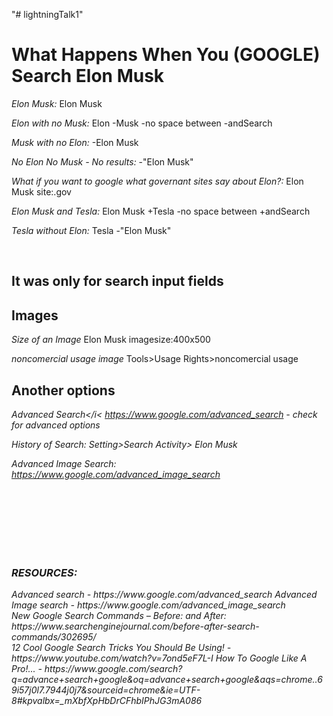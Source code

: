 "# lightningTalk1" 


<h1>What Happens When You (GOOGLE) Search Elon Musk</h1>

<i> </i>
<i>Elon Musk: </i>
Elon Musk

<i>Elon with no Musk: </i>
Elon -Musk   -no space between -andSearch

<i>Musk with no Elon: </i>
-Elon Musk

<i>No Elon No Musk - No results: </i>
-"Elon Musk"

<i>What if you want to google what governant sites say about Elon?: </i>
Elon Musk site:.gov

<i>Elon Musk and Tesla: </i>
Elon Musk +Tesla -no space between +andSearch

<i>Tesla without Elon: </i>
Tesla -"Elon Musk"

<br>
<h2>It was only for search input fields</h2>

<h2>Images</h2>

<i>Size of an Image</i>
Elon Musk imagesize:400x500

<i> noncomercial usage image</i>
Tools>Usage Rights>noncomercial usage

<h2>Another options</h2>

<i>Advanced Search</i< https://www.google.com/advanced_search 
    - check for advanced options

<i>History of Search: </i> Setting>Search Activity> Elon Musk

<i>Advanced Image Search: </i> https://www.google.com/advanced_image_search

<br>
<br>
<br>
<br>
<br>
<br>

    






<h3>RESOURCES: </h3>
Advanced search - https://www.google.com/advanced_search 
Advanced Image search - https://www.google.com/advanced_image_search
<br>
New Google Search Commands – Before: and After: https://www.searchenginejournal.com/before-after-search-commands/302695/
<br>
12 Cool Google Search Tricks You Should Be Using! - https://www.youtube.com/watch?v=7ond5eF7L-I
How To Google Like A Pro!... - https://www.google.com/search?q=advance+search+google&oq=advance+search+google&aqs=chrome..69i57j0l7.7944j0j7&sourceid=chrome&ie=UTF-8#kpvalbx=_mXbfXpHbDrCFhbIPhJG3mA086

